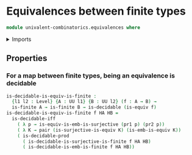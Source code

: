 # Equivalences between finite types

```agda
module univalent-combinatorics.equivalences where
```

<details><summary>Imports</summary>
```agda
open import foundation.equivalences public
open import foundation.decidable-types
open import foundation.dependent-pair-types
open import foundation.universe-levels
open import univalent-combinatorics.embeddings
open import univalent-combinatorics.finite-types
open import univalent-combinatorics.surjective-maps
```
</details>

## Properties

### For a map between finite types, being an equivalence is decidable

```agda
is-decidable-is-equiv-is-finite :
  {l1 l2 : Level} {A : UU l1} {B : UU l2} (f : A → B) →
  is-finite A → is-finite B → is-decidable (is-equiv f)
is-decidable-is-equiv-is-finite f HA HB =
  is-decidable-iff
    ( λ p → is-equiv-is-emb-is-surjective (pr1 p) (pr2 p))
    ( λ K → pair (is-surjective-is-equiv K) (is-emb-is-equiv K))
    ( is-decidable-prod
      ( is-decidable-is-surjective-is-finite f HA HB)
      ( is-decidable-is-emb-is-finite f HA HB))
```
